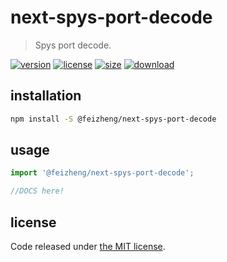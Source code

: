 # next-spys-port-decode
> Spys port decode.

[![version][version-image]][version-url]
[![license][license-image]][license-url]
[![size][size-image]][size-url]
[![download][download-image]][download-url]

## installation
```bash
npm install -S @feizheng/next-spys-port-decode
```

## usage
```js
import '@feizheng/next-spys-port-decode';

//DOCS here!
```

## license
Code released under [the MIT license](https://github.com/afeiship/next-spys-port-decode/blob/master/LICENSE.txt).

[version-image]: https://img.shields.io/npm/v/@feizheng/next-spys-port-decode
[version-url]: https://npmjs.org/package/@feizheng/next-spys-port-decode

[license-image]: https://img.shields.io/npm/l/@feizheng/next-spys-port-decode
[license-url]: https://github.com/afeiship/next-spys-port-decode/blob/master/LICENSE.txt

[size-image]: https://img.shields.io/bundlephobia/minzip/@feizheng/next-spys-port-decode
[size-url]: https://github.com/afeiship/next-spys-port-decode/blob/master/dist/next-spys-port-decode.min.js

[download-image]: https://img.shields.io/npm/dm/@feizheng/next-spys-port-decode
[download-url]: https://www.npmjs.com/package/@feizheng/next-spys-port-decode
